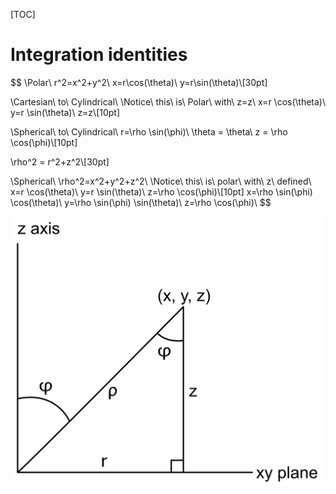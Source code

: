 [TOC]

# Integration identities

$$
\\Polar\\
r^2=x^2+y^2\\
x=r\cos(\theta)\\
y=r\sin(\theta)\\[30pt]

\\Cartesian\ to\ Cylindrical\\
\\Notice\ this\ is\ Polar\ with\ z=z\\
x=r \cos(\theta)\\
y=r \sin(\theta)\\
z=z\\[10pt]

\\Spherical\ to\ Cylindrical\\
r=\rho \sin(\phi)\\
\theta = \theta\\
z = \rho \cos(\phi)\\[10pt]

\rho^2 = r^2+z^2\\[30pt]

\\Spherical\\
\rho^2=x^2+y^2+z^2\\
\\Notice\ this\ is\ polar\ with\ z\ defined\\
x=r \cos(\theta)\\
y=r \sin(\theta)\\
z=\rho \cos(\phi)\\[10pt]
x=\rho \sin(\phi) \cos(\theta)\\
y=\rho \sin(\phi) \sin(\theta)\\
z=\rho \cos(\phi)\\
$$

![Integration Labels](/MATH%202204%20-%20Multivariable%20Calculus/Images/Integration%20Labels.png)
